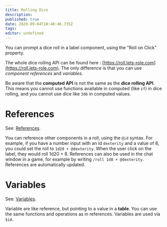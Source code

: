 ```yaml
---
title: Rolling Dice
description: 
published: true
date: 2020-09-04T10:48:46.735Z
tags: 
editor: undefined
---
```


You can prompt a dice roll in a label component, using the "Roll on Click" property.

The whole dice rolling API can be found here : [https://roll.lets-role.com](https://roll.lets-role.com). The only difference is that you can use *component references* and *variables*.

Be aware that the **computed API** is not the same as the **dice rolling API**. This means you cannot use functions available in computed (like `if`) in dice rolling, and you cannot use dice like `3d6` in computed values. 

# References
See: [References](/system-builder/general/references).

You can reference other components in a roll, using the `@id` syntax. For example, if you have a number input with an id `dexterity` and a value of 8, you could set the roll to `1d20 + @dexterity`. When the user click on the label, they would roll 1d20 + 8. References can also be used in the chat window in a game, for example by writing `/roll 1d8 + @dexterity`. References are automatically updated.

# Variables
See: [Variables](/system-builder/general/variables).

Variable are like reference, but pointing to a value in a **table**. You can use the same functions and operations as in references. Variables are used via `$id`.